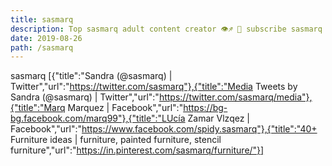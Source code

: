 ```yaml
---
title: sasmarq
description: Top sasmarq adult content creator 👁♐️ 👑 subscribe sasmarq to my porn site below IG sasmarq
date: 2019-08-26
path: /sasmarq
---
```


sasmarq
[{"title":"Sandra (@sasmarq) | Twitter","url":"https://twitter.com/sasmarq"},{"title":"Media Tweets by Sandra (@sasmarq) | Twitter","url":"https://twitter.com/sasmarq/media"},{"title":"Marq Marquez | Facebook","url":"https://bg-bg.facebook.com/marq99"},{"title":"LUcía Zamar Vlzqez | Facebook","url":"https://www.facebook.com/spidy.sasmarq"},{"title":"40+ Furniture ideas | furniture, painted furniture, stencil furniture","url":"https://in.pinterest.com/sasmarq/furniture/"}]

